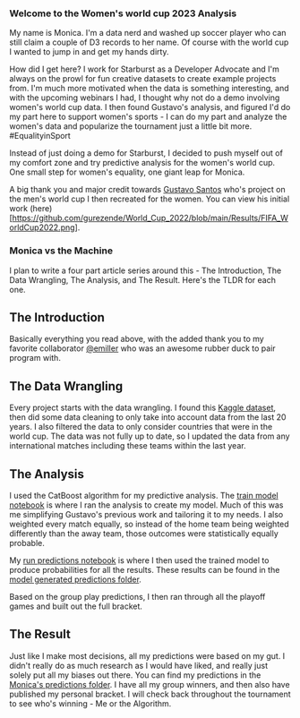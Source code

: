 ### Welcome to the Women's world cup 2023 Analysis

My name is Monica. I'm a data nerd and washed up soccer player who can still
claim a couple of D3 records to her name. Of course with the world cup I wanted
to jump in and get my hands dirty.

How did I get here? I work for Starburst as a Developer Advocate and I'm always
on the prowl for fun creative datasets to create example projects from. I'm
much more motivated when the data is something interesting, and with the
upcoming webinars I had, I thought why not do a demo involving women's world cup data.
I then found Gustavo's analysis, and figured I'd do my part
here to support women's sports - I can do my part and analyze the women's data
and popularize the tournament just a little bit more. #EqualityinSport

Instead of just doing a demo for Starburst, I decided to push myself out of my comfort
zone and try predictive analysis for the women's world cup. One small
step for women's equality, one giant leap for Monica.

A big thank you and major credit towards [Gustavo
Santos](https://gustavorsantos.medium.com/predicting-results-and-goals-with-machine-learning-599e99d6e3e0)
who's project on the men's world cup I then recreated for the women. You can
view
his initial work (here)[https://github.com/gurezende/World_Cup_2022/blob/main/Results/FIFA_WorldCup2022.png].



### Monica vs the Machine

I plan to write a four part article series around this - The Introduction, The
Data Wrangling, The Analysis, and The Result. Here's the TLDR for each one.


## The Introduction

Basically everything you read above, with the added thank you to my favorite
collaborator [@emiller](https://github.com/Emiller88) who was an awesome rubber duck to pair program with.

## The Data Wrangling

Every project starts with the data wrangling. I found this [Kaggle
dataset](https://www.kaggle.com/datasets/martj42/womens-international-football-results?select=results.csv),
then did some data cleaning to only take into account data from the last 20
years. I also filtered the data to only consider countries that were in the
world cup. The data was not fully up to date, so I updated the data from any
international matches including these teams within the last year.

## The Analysis

I used the CatBoost algorithm for my predictive analysis. The [train model
notebook](https://github.com/monimiller/womens_wc_23/blob/main/notebooks/train_model.ipynb)
is where I ran the analysis to create my model.  Much of this was me simplifying
Gustavo's previous work and tailoring it to my needs. I also weighted every
match equally, so instead of the home team being weighted differently than the
away team, those outcomes were statistically equally probable.

My [run predictions
notebook](https://github.com/monimiller/womens_wc_23/blob/main/notebooks/run_predictions.ipynb)
is where I then used the trained model to produce probabilities for all the
results. These results can be found in the [model generated predictions
folder](https://github.com/monimiller/womens_wc_23/tree/main/model%20generated%20predictions).

Based on the group play predictions, I then ran through all the playoff games
and built out the full bracket. 

## The Result

Just like I make most decisions, all my predictions were based on my gut. I
didn't really do as much research as I would have liked, and really just solely
put all my biases out there. You can find my predictions in the [Monica's
predictions
folder](https://github.com/monimiller/womens_wc_23/tree/main/Monica's%20predictions).
I have all my group winners, and then also have published my personal bracket. I
will check back throughout the tournament to see who's winning - Me or the
Algorithm.
